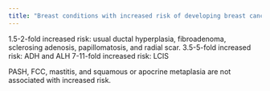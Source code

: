 ```yaml
---
title: "Breast conditions with increased risk of developing breast cancer:"
---
```

1.5-2-fold increased risk: usual ductal hyperplasia, fibroadenoma, sclerosing adenosis, papillomatosis, and radial scar.
3.5-5-fold increased risk: ADH and ALH
7-11-fold increased risk: LCIS

PASH, FCC, mastitis, and squamous or apocrine metaplasia are not associated with increased risk.

